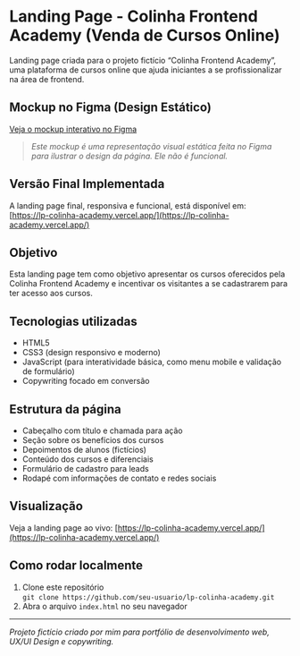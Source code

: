 # Landing Page - Colinha Frontend Academy (Venda de Cursos Online)

Landing page criada para o projeto fictício “Colinha Frontend Academy”, uma plataforma de cursos online que ajuda iniciantes a se profissionalizar na área de frontend.

## Mockup no Figma (Design Estático)

[Veja o mockup interativo no Figma](https://www.figma.com/proto/Yrtx4EvB4D49Fq8WoDSDwB/Untitled?node-id=3-4&t=RywgTfMrnGWz678E-1&scaling=min-zoom&content-scaling=fixed&page-id=0%3A1)

> *Este mockup é uma representação visual estática feita no Figma para ilustrar o design da página. Ele não é funcional.*

## Versão Final Implementada

A landing page final, responsiva e funcional, está disponível em:  
[https://lp-colinha-academy.vercel.app/](https://lp-colinha-academy.vercel.app/)

## Objetivo

Esta landing page tem como objetivo apresentar os cursos oferecidos pela Colinha Frontend Academy e incentivar os visitantes a se cadastrarem para ter acesso aos cursos.

## Tecnologias utilizadas

- HTML5  
- CSS3 (design responsivo e moderno)  
- JavaScript (para interatividade básica, como menu mobile e validação de formulário)  
- Copywriting focado em conversão

## Estrutura da página

- Cabeçalho com título e chamada para ação  
- Seção sobre os benefícios dos cursos  
- Depoimentos de alunos (fictícios)  
- Conteúdo dos cursos e diferenciais  
- Formulário de cadastro para leads  
- Rodapé com informações de contato e redes sociais

## Visualização

Veja a landing page ao vivo: [https://lp-colinha-academy.vercel.app/](https://lp-colinha-academy.vercel.app/)

## Como rodar localmente

1. Clone este repositório  
   `git clone https://github.com/seu-usuario/lp-colinha-academy.git`  
2. Abra o arquivo `index.html` no seu navegador

---

*Projeto fictício criado por mim para portfólio de desenvolvimento web, UX/UI Design e copywriting.*

